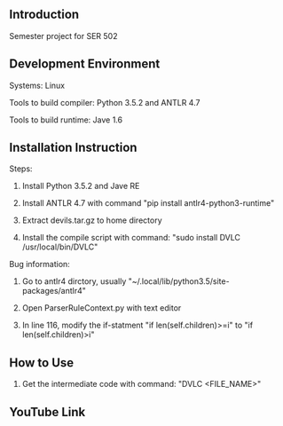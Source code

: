 ## Introduction
Semester project for SER 502

## Development Environment
Systems: Linux

Tools to build compiler: Python 3.5.2 and ANTLR 4.7

Tools to build runtime: Jave 1.6

## Installation Instruction

Steps:

1. Install Python 3.5.2 and Jave RE

2. Install ANTLR 4.7 with command "pip install antlr4-python3-runtime"

3. Extract devils.tar.gz to home directory

4. Install the compile script with command:
   "sudo install DVLC /usr/local/bin/DVLC"

Bug information:
1. Go to antlr4 dirctory, usually "~/.local/lib/python3.5/site-packages/antlr4"

2. Open ParserRuleContext.py with text editor

3. In line 116, modify the if-statment "if len(self.children)>=i" to "if len(self.children)>i" 

## How to Use
1. Get the intermediate code with command: "DVLC <FILE_NAME>"


## YouTube Link
